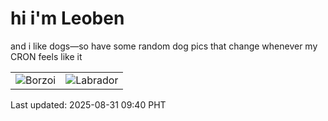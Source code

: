 # hi i'm Leoben

and i like dogs—so have some random dog pics that change whenever my CRON feels like it

|  |  |
|--------|----------|
| ![Borzoi](https://random-dog-vercel.vercel.app/api/random-borzoi?v=1756604459) | ![Labrador](https://random-dog-vercel.vercel.app/api/random-labrador?v=1756604459) |

Last updated: 2025-08-31 09:40 PHT
